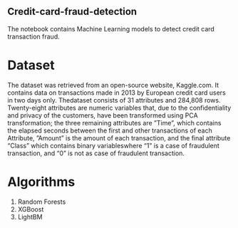 ## Credit-card-fraud-detection
The notebook contains Machine Learning models to detect credit card transaction fraud.


# Dataset
The dataset was retrieved from an open-source website, Kaggle.com.
It contains data on transactions made in 2013 by European credit card users in two days only. 
Thedataset consists of 31 attributes and 284,808 rows. 
Twenty-eight attributes are numeric variables that, due to the confidentiality and privacy of the customers, have been transformed using PCA transformation; the three remaining attributes are ”Time”, 
which contains the elapsed seconds between the first and other transactions of each Attribute, ”Amount” is the amount of each transaction, and the final attribute “Class” 
which contains binary variableswhere “1” is a case of fraudulent transaction, and “0” is not as case of fraudulent transaction. 

# Algorithms
1. Random Forests
2. XGBoost
3. LightBM

